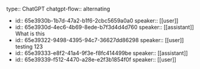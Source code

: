 type:: ChatGPT
chatgpt-flow:: alternating

- id:: 65e3930b-1b7d-47a2-b1f6-2cbc5659a0a0
  speaker:: [[user]]
- id:: 65e3930d-4ec6-4b69-8ede-b7f3d4d4d760
  speaker:: [[assistant]]
  What is this
- id:: 65e39322-9498-4395-94c7-36627dd86298
  speaker:: [[user]]
  testing 123
- id:: 65e39333-e8f2-41a4-9f3e-f8fc414499be
  speaker:: [[assistant]]
- id:: 65e39339-f512-4470-a28e-e2f3b1854f0f
  speaker:: [[user]]